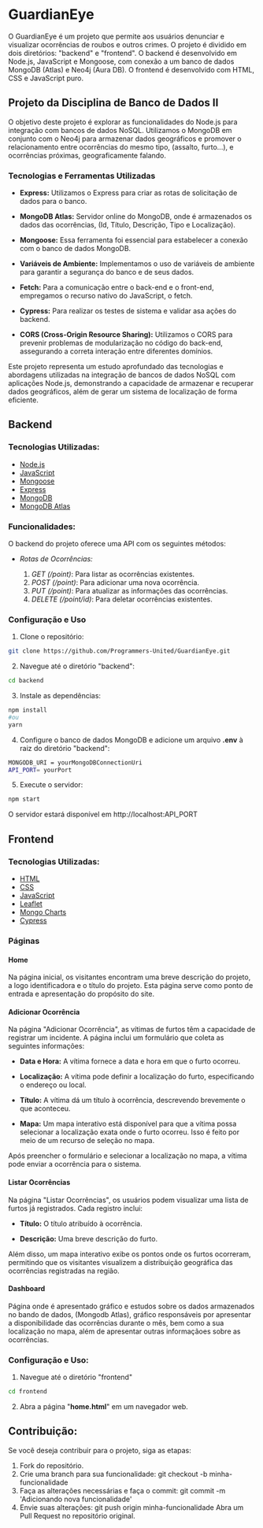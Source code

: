 # **GuardianEye**

O GuardianEye é um projeto que permite aos usuários denunciar e visualizar ocorrências de roubos e outros crimes. O projeto é dividido em dois diretórios: "backend" e "frontend". O backend é desenvolvido em Node.js, JavaScript e Mongoose, com conexão a um banco de dados MongoDB (Atlas) e Neo4j (Aura DB). O frontend é desenvolvido com HTML, CSS e JavaScript puro.

## **Projeto da Disciplina de Banco de Dados II**

O objetivo deste projeto é explorar as funcionalidades do Node.js para integração com bancos de dados NoSQL. Utilizamos o MongoDB em conjunto com o Neo4j para armazenar dados geográficos e promover o relacionamento entre ocorrências do mesmo tipo, (assalto, furto...), e ocorrências próximas, geograficamente falando.

### Tecnologias e Ferramentas Utilizadas

- **Express:** Utilizamos o Express para criar as rotas de solicitação de dados para o banco.

- **MongoDB Atlas:** Servidor online do MongoDB, onde é armazenados os dados das ocorrências, (Id, Título, Descrição, Tipo e Localização). 

- **Mongoose:** Essa ferramenta foi essencial para estabelecer a conexão com o banco de dados MongoDB.

- **Variáveis de Ambiente:** Implementamos o uso de variáveis de ambiente para garantir a segurança do banco e de seus dados.

- **Fetch:** Para a comunicação entre o back-end e o front-end, empregamos o recurso nativo do JavaScript, o fetch.

- **Cypress:** Para realizar os testes de sistema e validar asa ações do backend. 

- **CORS (Cross-Origin Resource Sharing):** Utilizamos o CORS para prevenir problemas de modularização no código do back-end, assegurando a correta interação entre diferentes domínios.

Este projeto representa um estudo aprofundado das tecnologias e abordagens utilizadas na integração de bancos de dados NoSQL com aplicações Node.js, demonstrando a capacidade de armazenar e recuperar dados geográficos, além de gerar um sistema de localização de forma eficiente.

## **Backend**

### Tecnologias Utilizadas:

- [Node.js](https://nodejs.org/en)
- [JavaScript](https://developer.mozilla.org/en-US/docs/Web/JavaScript)
- [Mongoose](https://mongoosejs.com/)
- [Express](https://expressjs.com/pt-br/)
- [MongoDB](https://www.mongodb.com/)
- [MongoDB Atlas](https://www.mongodb.com/docs/atlas/)

### Funcionalidades:

O backend do projeto oferece uma API com os seguintes métodos:

- _Rotas de Ocorrências:_

   1. _GET (/point)_: Para listar as ocorrências existentes.
   2. _POST (/point)_: Para adicionar uma nova ocorrência.
   3. _PUT (/point)_: Para atualizar as informações das ocorrências.
   4. _DELETE (/point/id)_: Para deletar ocorrências existentes.


### Configuração e Uso

1. Clone o repositório:

```bash
git clone https://github.com/Programmers-United/GuardianEye.git
```

2. Navegue até o diretório "backend":

```bash
cd backend
```

3. Instale as dependências:

```bash
npm install
#ou
yarn
```

4. Configure o banco de dados MongoDB e adicione um arquivo **.env** à raiz do diretório "backend":

```bash
MONGODB_URI = yourMongoDBConnectionUri
API_PORT= yourPort
```

5. Execute o servidor:

```bash
npm start
```

O servidor estará disponível em http://localhost:API_PORT

## **Frontend**

### Tecnologias Utilizadas:

- [HTML](https://developer.mozilla.org/en-US/docs/Web/HTML)
- [CSS](https://developer.mozilla.org/en-US/docs/Web/CSS)
- [JavaScript](https://developer.mozilla.org/en-US/docs/Web/JavaScript)
- [Leaflet](https://leafletjs.com/)
- [Mongo Charts](https://www.mongodb.com/docs/charts/)
- [Cypress](https://docs.cypress.io/api/commands/document)

### Páginas

#### Home

Na página inicial, os visitantes encontram uma breve descrição do projeto, a logo identificadora e o título do projeto. Esta página serve como ponto de entrada e apresentação do propósito do site.

#### Adicionar Ocorrência

Na página "Adicionar Ocorrência", as vítimas de furtos têm a capacidade de registrar um incidente. A página inclui um formulário que coleta as seguintes informações:

- **Data e Hora:** A vítima fornece a data e hora em que o furto ocorreu.

- **Localização:** A vítima pode definir a localização do furto, especificando o endereço ou local.

- **Título:** A vítima dá um título à ocorrência, descrevendo brevemente o que aconteceu.

- **Mapa:** Um mapa interativo está disponível para que a vítima possa selecionar a localização exata onde o furto ocorreu. Isso é feito por meio de um recurso de seleção no mapa.

Após preencher o formulário e selecionar a localização no mapa, a vítima pode enviar a ocorrência para o sistema.

#### Listar Ocorrências

Na página "Listar Ocorrências", os usuários podem visualizar uma lista de furtos já registrados. Cada registro inclui:

- **Título:** O título atribuído à ocorrência.

- **Descrição:** Uma breve descrição do furto.

Além disso, um mapa interativo exibe os pontos onde os furtos ocorreram, permitindo que os visitantes visualizem a distribuição geográfica das ocorrências registradas na região.

#### Dashboard

Página onde é apresentado gráfico e estudos sobre os dados armazenados no bando de dados, (Mongodb Atlas), gráfico responsáveis por apresentar a disponibilidade das ocorrências durante o mês, bem como a sua localização no mapa, além de apresentar outras informaçãoes sobre as ocorrências.

### Configuração e Uso:

1. Navegue até o diretório "frontend"

```bash
cd frontend
```

2. Abra a página "**home.html**" em um navegador web.

## **Contribuição**:

Se você deseja contribuir para o projeto, siga as etapas:

1. Fork do repositório.
2. Crie uma branch para sua funcionalidade: git checkout -b minha-funcionalidade
3. Faça as alterações necessárias e faça o commit: git commit -m 'Adicionando nova funcionalidade'
4. Envie suas alterações: git push origin minha-funcionalidade
   Abra um Pull Request no repositório original.
